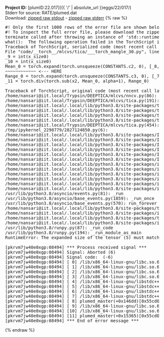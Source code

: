 **Project ID:** [plumID:22.017]({{ '/' | absolute_url }}eggs/22/017/)  
Stderr for source:  RATE/plumed.dat   
Download: [zipped raw stdout](plumed.dat.plumed_master.stdout.txt.zip) - [zipped raw stderr](plumed.dat.plumed_master.stderr.txt.zip) 
{% raw %}
<pre>
#! Only the first 1000 rows of the error file are shown below
#! To inspect the full error file, please download the zipped raw stderr file above
terminate called after throwing an instance of 'std::runtime_error'
what():  The following operation failed in the TorchScript interpreter.
Traceback of TorchScript, serialized code (most recent call last):
File "code/__torch__/mlcvs/tica/___torch_mangle_30.py", line 30, in forward
_9 = int(x_size0)
_10 = int(x_size0)
Mean_0 = torch.expand(torch.unsqueeze(CONSTANTS.c2, 0), [_8, _10], implicit=False)
~~~~~~~~~~~~ <--- HERE
Range_0 = torch.expand(torch.unsqueeze(CONSTANTS.c3, 0), [_7, _9], implicit=False)
_11 = torch.div(torch.sub(x2, Mean_0, alpha=1), Range_0)

Traceback of TorchScript, original code (most recent call last):
/home/nansari@iit.local/Trypsin/DEEPTICA/mlcvs/nncv.py(86): _normalize
/home/nansari@iit.local/Trypsin/DEEPTICA/mlcvs/tica.py(191): forward
/home/nansari@iit.local/.local/lib/python3.8/site-packages/torch/nn/modules/module.py(534): _slow_forward
/home/nansari@iit.local/.local/lib/python3.8/site-packages/torch/nn/modules/module.py(548): __call__
/home/nansari@iit.local/.local/lib/python3.8/site-packages/torch/jit/__init__.py(1027): trace_module
/home/nansari@iit.local/.local/lib/python3.8/site-packages/torch/jit/__init__.py(873): trace
/home/nansari@iit.local/Trypsin/DEEPTICA/mlcvs/tica.py(454): export
/tmp/ipykernel_2298779/2827124850.py(6): <module>
/home/nansari@iit.local/.local/lib/python3.8/site-packages/IPython/core/interactiveshell.py(3251): run_code
/home/nansari@iit.local/.local/lib/python3.8/site-packages/IPython/core/interactiveshell.py(3191): run_ast_nodes
/home/nansari@iit.local/.local/lib/python3.8/site-packages/IPython/core/interactiveshell.py(3012): run_cell_async
/home/nansari@iit.local/.local/lib/python3.8/site-packages/IPython/core/async_helpers.py(129): _pseudo_sync_runner
/home/nansari@iit.local/.local/lib/python3.8/site-packages/IPython/core/interactiveshell.py(2814): _run_cell
/home/nansari@iit.local/.local/lib/python3.8/site-packages/IPython/core/interactiveshell.py(2768): run_cell
/home/nansari@iit.local/.local/lib/python3.8/site-packages/ipykernel/zmqshell.py(532): run_cell
/home/nansari@iit.local/.local/lib/python3.8/site-packages/ipykernel/ipkernel.py(353): do_execute
/home/nansari@iit.local/.local/lib/python3.8/site-packages/ipykernel/kernelbase.py(652): execute_request
/home/nansari@iit.local/.local/lib/python3.8/site-packages/ipykernel/kernelbase.py(357): dispatch_shell
/home/nansari@iit.local/.local/lib/python3.8/site-packages/ipykernel/kernelbase.py(450): process_one
/home/nansari@iit.local/.local/lib/python3.8/site-packages/ipykernel/kernelbase.py(461): dispatch_queue
/usr/lib/python3.8/asyncio/events.py(81): _run
/usr/lib/python3.8/asyncio/base_events.py(1859): _run_once
/usr/lib/python3.8/asyncio/base_events.py(570): run_forever
/home/nansari@iit.local/.local/lib/python3.8/site-packages/tornado/platform/asyncio.py(199): start
/home/nansari@iit.local/.local/lib/python3.8/site-packages/ipykernel/kernelapp.py(677): start
/home/nansari@iit.local/.local/lib/python3.8/site-packages/traitlets/config/application.py(846): launch_instance
/home/nansari@iit.local/.local/lib/python3.8/site-packages/ipykernel_launcher.py(16): <module>
/usr/lib/python3.8/runpy.py(87): _run_code
/usr/lib/python3.8/runpy.py(194): _run_module_as_main
RuntimeError: The expanded size of the tensor (5) must match the existing size (3) at non-singleton dimension 1.  Target sizes: [18, 5].  Tensor sizes: [1, 3]

[pkrvm7jw40e0xgp:08494] *** Process received signal ***
[pkrvm7jw40e0xgp:08494] Signal: Aborted (6)
[pkrvm7jw40e0xgp:08494] Signal code:  (-6)
[pkrvm7jw40e0xgp:08494] [ 0] /lib/x86_64-linux-gnu/libc.so.6(+0x45330)[0x7f454c645330]
[pkrvm7jw40e0xgp:08494] [ 1] /lib/x86_64-linux-gnu/libc.so.6(pthread_kill+0x11c)[0x7f454c69eb2c]
[pkrvm7jw40e0xgp:08494] [ 2] /lib/x86_64-linux-gnu/libc.so.6(gsignal+0x1e)[0x7f454c64527e]
[pkrvm7jw40e0xgp:08494] [ 3] /lib/x86_64-linux-gnu/libc.so.6(abort+0xdf)[0x7f454c6288ff]
[pkrvm7jw40e0xgp:08494] [ 4] /lib/x86_64-linux-gnu/libstdc++.so.6(+0xa5ff5)[0x7f454caa5ff5]
[pkrvm7jw40e0xgp:08494] [ 5] /lib/x86_64-linux-gnu/libstdc++.so.6(+0xbb0da)[0x7f454cabb0da]
[pkrvm7jw40e0xgp:08494] [ 6] /lib/x86_64-linux-gnu/libstdc++.so.6(_ZSt10unexpectedv+0x0)[0x7f454caa5a55]
[pkrvm7jw40e0xgp:08494] [ 7] /lib/x86_64-linux-gnu/libstdc++.so.6(+0xa5a6f)[0x7f454caa5a6f]
[pkrvm7jw40e0xgp:08494] [ 8] plumed_master(+0x146dd)[0x55cd0d94e6dd]
[pkrvm7jw40e0xgp:08494] [ 9] /lib/x86_64-linux-gnu/libc.so.6(+0x2a1ca)[0x7f454c62a1ca]
[pkrvm7jw40e0xgp:08494] [10] /lib/x86_64-linux-gnu/libc.so.6(__libc_start_main+0x8b)[0x7f454c62a28b]
[pkrvm7jw40e0xgp:08494] [11] plumed_master(+0x15365)[0x55cd0d94f365]
[pkrvm7jw40e0xgp:08494] *** End of error message ***
</pre>
{% endraw %}
